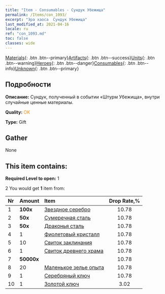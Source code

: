 ```yaml
---
title: "Item - Consumables - Сундук Убежища"
permalink: /Items/con_1093/
excerpt: "Эра хаоса  Сундук Убежища"
last_modified_at: 2021-04-16
locale: ru
ref: "con_1093.md"
toc: false
classes: wide
---
```

 [Materials](/ru/Items/){: .btn .btn--primary}[Artifacts](/ru/Items/Artifacts/){: .btn .btn--success}[Units](/ru/Items/Units/){: .btn .btn--warning}[Heroes](/ru/Items/Heroes/){: .btn .btn--danger}[Consumables](/ru/Items/Consumables/){: .btn .btn--info}[Unknown](/ru/Items/Unknown/){: .btn .btn--primary}

## Подробности
 **Описание:** Сундук, полученный в событии «Штурм Убежища», внутри случайные ценные материалы.

 **Quality:** <span style="color: #FF8C00">OK</span>

 **Type:** Gift

## Gather

  None

## This item contains:

 **Required Level to open:** 1

 2 You would get **1** item  from:

  | Nr | Amount |     Item    | Drop Rate,% |
  |:---|:-------|:------------|:---------:|
  | 1 |  **100x** | [Звездное серебро](/ru/Items/con_882/) | 10.78 | 
  | 2 |  **50x** | [Сумеречная сталь](/ru/Items/con_881/) | 10.78 | 
  | 3 |  **50x** | [Драконья сталь](/ru/Items/con_880/) | 10.78 | 
  | 4 | 1 | [Фиолетовый кристалл](/ru/Items/con_720/) | 10.78 | 
  | 5 | 10 | [Свиток заклинания](/ru/Items/con_694/) | 10.78 | 
  | 6 | 1 | [Свиток древнего храма](/ru/Items/con_697/) | 10.78 | 
  | 7 |  **50000x** | <i class="fas fa-coins"/> | 10.78 | 
  | 8 | 20 | [Маленькое зелье опыта](/ru/Items/con_701/) | 10.78 | 
  | 9 | 1 | [Серебряный ключ](/ru/Items/con_693/) | 10.78 | 
  | 10 | 1 | [Золотой ключ](/ru/Items/con_783/) | 3.02 | 
